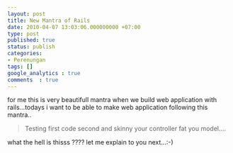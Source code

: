 ```yaml
---
layout: post
title: New Mantra of Rails
date: 2010-04-07 13:03:06.000000000 +07:00
type: post
published: true
status: publish
categories:
- Perenungan
tags: []
google_analytics : true
comments  : true
---
```

for me this is very beautifull mantra when we build web application  with rails...todays i want to be able to make web application following this mantra..

> Testing first code second and skinny your controller fat you model....

what the hell is thisss ???? let me explain to you next...:-)
